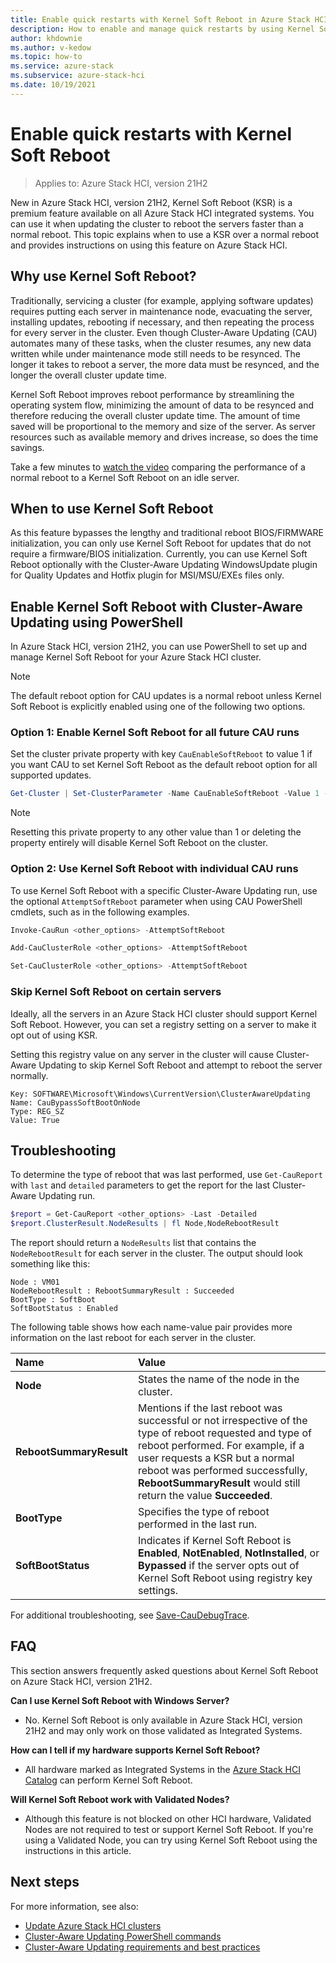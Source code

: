 ```yaml
---
title: Enable quick restarts with Kernel Soft Reboot in Azure Stack HCI
description: How to enable and manage quick restarts by using Kernel Soft Reboot (KSR) when updating or servicing Azure Stack HCI clusters.
author: khdownie
ms.author: v-kedow
ms.topic: how-to
ms.service: azure-stack
ms.subservice: azure-stack-hci
ms.date: 10/19/2021
---
```


# Enable quick restarts with Kernel Soft Reboot

> Applies to: Azure Stack HCI, version 21H2

New in Azure Stack HCI, version 21H2, Kernel Soft Reboot (KSR) is a premium feature available on all Azure Stack HCI integrated systems. You can use it when updating the cluster to reboot the servers faster than a normal reboot. This topic explains when to use a KSR over a normal reboot and provides instructions on using this feature on Azure Stack HCI.

## Why use Kernel Soft Reboot?

Traditionally, servicing a cluster (for example, applying software updates) requires putting each server in maintenance node, evacuating the server, installing updates, rebooting if necessary, and then repeating the process for every server in the cluster. Even though Cluster-Aware Updating (CAU) automates many of these tasks, when the cluster resumes, any new data written while under maintenance mode still needs to be resynced. The longer it takes to reboot a server, the more data must be resynced, and the longer the overall cluster update time.

Kernel Soft Reboot improves reboot performance by streamlining the operating system flow, minimizing the amount of data to be resynced and therefore reducing the overall cluster update time. The amount of time saved will be proportional to the memory and size of the server. As server resources such as available memory and drives increase, so does the time savings.

Take a few minutes to [watch the video](https://www.youtube.com/watch?v=tdfF2iBCIaE) comparing the performance of a normal reboot to a Kernel Soft Reboot on an idle server.

## When to use Kernel Soft Reboot

As this feature bypasses the lengthy and traditional reboot BIOS/FIRMWARE initialization, you can only use Kernel Soft Reboot for updates that do not require a firmware/BIOS initialization. Currently, you can use Kernel Soft Reboot optionally with the Cluster-Aware Updating WindowsUpdate plugin for Quality Updates and Hotfix plugin for MSI/MSU/EXEs files only.

## Enable Kernel Soft Reboot with Cluster-Aware Updating using PowerShell

In Azure Stack HCI, version 21H2, you can use PowerShell to set up and manage Kernel Soft Reboot for your Azure Stack HCI cluster.

>[!NOTE]
>The default reboot option for CAU updates is a normal reboot unless Kernel Soft Reboot is explicitly enabled using one of the following two options.

### Option 1: Enable Kernel Soft Reboot for all future CAU runs

Set the cluster private property with key `CauEnableSoftReboot` to value 1 if you want CAU to set Kernel Soft Reboot as the default reboot option for all supported updates.

```PowerShell
Get-Cluster | Set-ClusterParameter -Name CauEnableSoftReboot -Value 1 -Create 
```

>[!NOTE]
>Resetting this private property to any other value than 1 or deleting the property entirely will disable Kernel Soft Reboot on the cluster.

### Option 2: Use Kernel Soft Reboot with individual CAU runs

To use Kernel Soft Reboot with a specific Cluster-Aware Updating run, use the optional `AttemptSoftReboot` parameter when using CAU PowerShell cmdlets, such as in the following examples.

```PowerShell
Invoke-CauRun <other_options> -AttemptSoftReboot
```

```PowerShell
Add-CauClusterRole <other_options> -AttemptSoftReboot
```

```PowerShell
Set-CauClusterRole <other_options> -AttemptSoftReboot
```

### Skip Kernel Soft Reboot on certain servers

Ideally, all the servers in an Azure Stack HCI cluster should support Kernel Soft Reboot. However, you can set a registry setting on a server to make it opt out of using KSR.

Setting this registry value on any server in the cluster will cause Cluster-Aware Updating to skip Kernel Soft Reboot and attempt to reboot the server normally.

```
Key: SOFTWARE\Microsoft\Windows\CurrentVersion\ClusterAwareUpdating
Name: CauBypassSoftBootOnNode
Type: REG_SZ
Value: True
```

## Troubleshooting

To determine the type of reboot that was last performed, use `Get-CauReport` with `last` and `detailed` parameters to get the report for the last Cluster-Aware Updating run.

```PowerShell
$report = Get-CauReport <other_options> -Last -Detailed
$report.ClusterResult.NodeResults | fl Node,NodeRebootResult
```

The report should return a `NodeResults` list that contains the `NodeRebootResult` for each server in the cluster. The output should look something like this:

```
Node : VM01
NodeRebootResult : RebootSummaryResult : Succeeded
BootType : SoftBoot
SoftBootStatus : Enabled
```

The following table shows how each name-value pair provides more information on the last reboot for each server in the cluster.

| **Name** | **Value** |
|:----------------------|:---------------------|
| **Node** | States the name of the node in  the cluster. |
| **RebootSummaryResult** | Mentions if the last reboot was successful or not irrespective of the type of reboot requested and type of reboot performed. For example, if a user requests a KSR but a normal reboot was performed successfully, **RebootSummaryResult** would still return the value **Succeeded**. |
| **BootType** | Specifies the type of reboot performed in the last run. |
| **SoftBootStatus** | Indicates if Kernel Soft Reboot is **Enabled**, **NotEnabled**, **NotInstalled**, or **Bypassed** if the server opts out of Kernel Soft Reboot using registry key settings. |

For additional troubleshooting, see [Save-CauDebugTrace](/powershell/module/clusterawareupdating/save-caudebugtrace?view=windowsserver2019-ps).

## FAQ

This section answers frequently asked questions about Kernel Soft Reboot on Azure Stack HCI, version 21H2.

**Can I use Kernel Soft Reboot with Windows Server?**

- No. Kernel Soft Reboot is only available in Azure Stack HCI, version 21H2 and may only work on those validated as Integrated Systems.

**How can I tell if my hardware supports Kernel Soft Reboot?**

- All hardware marked as Integrated Systems in the [Azure Stack HCI Catalog](https://hcicatalog.azurewebsites.net) can perform Kernel Soft Reboot.

**Will Kernel Soft Reboot work with Validated Nodes?**

- Although this feature is not blocked on other HCI hardware, Validated Nodes are not required to test or support Kernel Soft Reboot. If you're using a Validated Node, you can try using Kernel Soft Reboot using the instructions in this article.

## Next steps

For more information, see also:

- [Update Azure Stack HCI clusters](update-cluster.md)
- [Cluster-Aware Updating PowerShell commands](/powershell/module/clusterawareupdating/?view=windowsserver2019-ps)
- [Cluster-Aware Updating requirements and best practices](/windows-server/failover-clustering/cluster-aware-updating-requirements)
